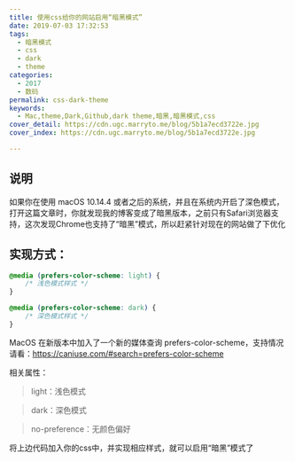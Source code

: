 ```yaml
---
title: 使用css给你的网站启用“暗黑模式”
date: 2019-07-03 17:32:53
tags:
  - 暗黑模式
  - css
  - dark
  - theme
categories:
  - 2017
  - 数码
permalink: css-dark-theme
keywords:
  - Mac,theme,Dark,Github,dark theme,暗黑,暗黑模式,css
cover_detail: https://cdn.ugc.marryto.me/blog/5b1a7ecd3722e.jpg
cover_index: https://cdn.ugc.marryto.me/blog/5b1a7ecd3722e.jpg

---
```


## 说明
如果你在使用 macOS 10.14.4 或者之后的系统，并且在系统内开启了深色模式，打开这篇文章时，你就发现我的博客变成了暗黑版本，之前只有Safari浏览器支持，这次发现Chrome也支持了“暗黑”模式，所以赶紧针对现在的网站做了下优化

## 实现方式：

```css
@media (prefers-color-scheme: light) {
    /* 浅色模式样式 */
}

@media (prefers-color-scheme: dark) {
    /* 深色模式样式 */
}
```
MacOS 在新版本中加入了一个新的媒体查询 prefers-color-scheme，支持情况请看：https://caniuse.com/#search=prefers-color-scheme

相关属性：

> light：浅色模式

> dark：深色模式

> no-preference：无颜色偏好

将上边代码加入你的css中，并实现相应样式，就可以启用“暗黑”模式了


